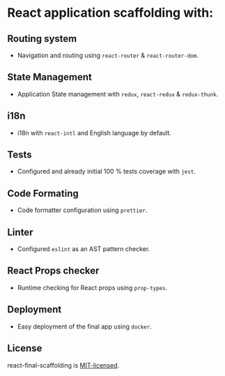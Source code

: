 # React application scaffolding with:

## Routing system
* Navigation and routing using `react-router` & `react-router-dom`.

## State Management
* Application State management with `redux`, `react-redux` & `redux-thunk`.

## i18n
* i18n with `react-intl` and English language by default.

## Tests
* Configured and already initial 100 % tests coverage with `jest`.

## Code Formating
* Code formatter configuration using `prettier`.

## Linter
* Configured `eslint` as an AST pattern checker.

## React Props checker
* Runtime checking for React props using `prop-types`.

## Deployment
* Easy deployment of the final app using `docker`.

## License
react-final-scaffolding is [MIT-licensed](https://github.com/ygpedroso/react-final-scaffolding/blob/master/LICENSE).
